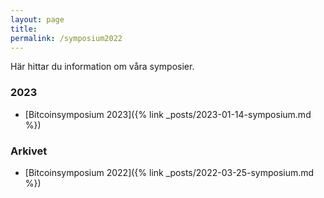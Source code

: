 ```yaml
---
layout: page
title: 
permalink: /symposium2022
---
```


Här hittar du information om våra symposier.

### 2023
- [Bitcoinsymposium 2023]({% link _posts/2023-01-14-symposium.md %})

### Arkivet
- [Bitcoinsymposium 2022]({% link _posts/2022-03-25-symposium.md %})
